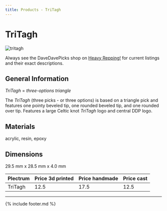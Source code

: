```yaml
---
title: Products - TriTagh
---
```

# TriTagh

![tritagh](../../assets/images/tritagh.jpg "Tritagh")

Always see the DaveDavePicks shop on [Heavy Repping!](https://www.heavyrepping.com/store/shop/davedavepicks/) for current listings and their exact descriptions.

## General Information
*TriTagh* = *three-options triangle*

The *TriTagh* (three picks - or three options) is based on a triangle pick and features one pointy beveled tip, one rounded beveled tip, and one rounded over tip. Features a large Celtic knot *TriTagh* logo and central DDP logo.

## Materials
acrylic, resin, epoxy

## Dimensions
29.5 mm x 28.5 mm x 4.0 mm

| **Plectrum**                                        | **Price 3d printed**   | **Price handmade**   | **Price cast**   |
|:----------------------------------------------------|:-----------------------|:---------------------|:-----------------|
| TriTagh                                          | 12.5               | 17.5             | 12.5         |

---

{% include footer.md %}